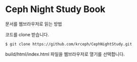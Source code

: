 # Ceph Night Study Book

문서를 웹브라우저로 읽는 방법

코드를 clone 받습니다.

```
$ git clone https://github.com/krceph/CephNightStudy.git
```

build/html/index.html 파일을 웹브라우저로 열기를 선택합니다.
